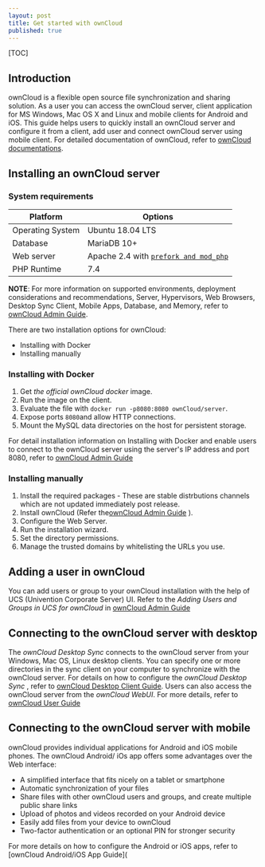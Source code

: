 ```yaml
---
layout: post
title: Get started with ownCloud
published: true
---
```

[TOC]

## Introduction

ownCloud is a flexible open source file synchronization and sharing solution. As a user you can access the ownCloud server, client application for MS Windows, Mac OS X and Linux and mobile clients for Android and iOS.
This guide helps users to quickly install an ownCloud server and configure it from a client, add user and connect ownCloud server using mobile client. 
For detailed documentation of ownCloud,  refer to [ownCloud documentations](doc.ownCloud.com).

## Installing an ownCloud server

### System requirements

| Platform         | Options                                                      |
| ---------------- | ------------------------------------------------------------ |
| Operating System | Ubuntu 18.04 LTS                                             |
| Database         | MariaDB 10+                                                  |
| Web server       | Apache 2.4 with [`prefork and mod_php`](https://doc.owncloud.com/server/10.5/admin_manual/installation/manual_installation.html#multi-processing-module-mpm) |
| PHP Runtime      | 7.4                                                          |

**NOTE**: For more information on supported environments, deployment considerations and recommendations, Server, Hypervisors, Web Browsers, Desktop Sync Client, Mobile Apps, Database, and Memory, refer to [ownCloud Admin Guide](doc.ownCloud.com).

There are two installation options for ownCloud:

- Installing with Docker
- Installing manually

### Installing with Docker

1. Get *the official ownCloud docker* image.
2. Run the image on the client.
3. Evaluate the file with `docker run -p8080:8080 ownCloud/server`.
4. Expose ports `8080`and allow HTTP connections.
5. Mount the MySQL data directories on the host for persistent storage. 

For detail installation information on Installing with Docker and enable users to connect to the ownCloud server using the server's IP address and port 8080, refer to [ownCloud Admin Guide](doc.ownCloud.com)

### Installing manually

1. Install the required packages - These are stable distrbutions channels which are not updated immediately post release.
2. Install ownCloud (Refer the[ownCloud Admin Guide](doc.ownCloud.com) ).
3. Configure the Web Server.
4. Run the installation wizard.
5. Set the directory permissions.
6. Manage the trusted domains by whitelisting the URLs you use.

## Adding a user in ownCloud

You can add users or group to your ownCloud installation with the help of UCS (Univention Corporate Server) UI. 
Refer to the *Adding Users and Groups in UCS for ownCloud* in [ownCloud Admin Guide](doc.ownCloud.com)

## Connecting to the ownCloud server with desktop

The *ownCloud Desktop Sync* connects to the ownCloud server from your Windows, Mac OS, Linux desktop clients. You can specify one or more directories in the sync client on your computer to synchronize with the ownCloud server. For details on how to configure the *ownCloud Desktop Sync* , refer to [ownCloud Desktop Client Guide](doc.ownCloud.com). Users can also access the ownCloud server from the *ownCloud WebUI*. For more details, refer to [ownCloud User Guide](doc.ownCloud.com)

## Connecting to the ownCloud server with mobile

ownCloud provides individual applications for Android and iOS mobile phones. 
The ownCloud Android/ iOs app offers some advantages over the Web interface:

- A simplified interface that fits nicely on a tablet or smartphone
- Automatic synchronization of your files
- Share files with other ownCloud users and groups, and create multiple public share links
- Upload of photos and videos recorded on your Android device
- Easily add files from your device to ownCloud
- Two-factor authentication or an optional PIN for stronger security

For more details on how to configure the Android or iOS apps, refer to [ownCloud Android/iOS App Guide](
